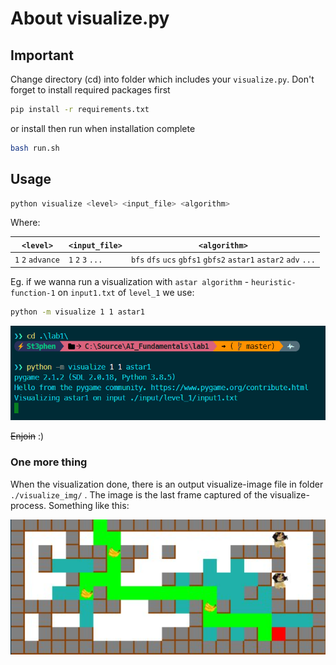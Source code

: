 # About visualize.py

## Important

Change directory (cd) into folder which includes your `visualize.py`.
Don't forget to install required packages first

```sh
pip install -r requirements.txt
```

or install then run when installation complete

```sh
bash run.sh
```

## Usage

```sh
python visualize <level> <input_file> <algorithm>
```

Where:

| `<level>`         | `<input_file>`    | `<algorithm>`                                                   |
| ----------------- | ----------------- | --------------------------------------------------------------- |
| `1` `2` `advance` | `1` `2` `3` `...` | `bfs` `dfs` `ucs` `gbfs1` `gbfs2` `astar1` `astar2` `adv` `...` |

Eg. if we wanna run a visualization with `astar algorithm` - `heuristic-function-1` on `input1.txt` of `level_1` we use:

```sh
python -m visualize 1 1 astar1
```

![picture 1](images/Screenshot%202022-11-02%20213554.png)

~~Enjoin~~ :)

### One more thing

When the visualization done, there is an output visualize-image file in folder `./visualize_img/` . The image is the last frame captured of the visualize-process. Something like this:

![picture 2](images/5b75e99bf9aa5e5fb18666e4c06b634b0ee8c4e806ce7c4d9b2af0da10ab2c55.png)
